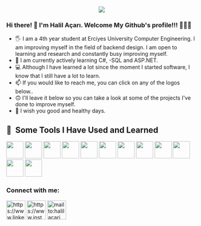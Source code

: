 <h1 align="center">
  <a href="https://git.io/typing-svg">
    <img src="https://readme-typing-svg.herokuapp.com/?lines=WELCOME!+👋;This+is+Halil+AÇARI+'s+Profile....;&center=true&size=45">
  </a>
</h1>




### Hi there! 👋 I'm Halil Açarı. Welcome My Github's profile!!! 🤩🤩🤩

- 🖐 I am a 4th year student at Erciyes University Computer Engineering.
   I am improving myself in the field of backend design. I am open to learning and research and constantly busy improving myself.
- 🔭 I am currently actively learning C#, -SQL and ASP.NET.
- 💻 Although I have learned a lot since the moment I started software, I know that I still have a lot to learn.
- 📫 If you would like to reach me, you can click on any of the logos below..
- 🙃 I'll leave it below so you can take a look at some of the projects I've done to improve myself.
- 🎈  I wish you good and healthy days.


<h2> 🚀 &nbsp;Some Tools I Have Used and Learned</h2>
<p align="left">
<img src="https://cdn.jsdelivr.net/gh/devicons/devicon/icons/csharp/csharp-original.svg" width="45" height="45"/>
<img src="https://cdn.jsdelivr.net/gh/devicons/devicon/icons/github/github-original-wordmark.svg" width="45" height="45"/>
<img src="https://cdn.jsdelivr.net/gh/devicons/devicon/icons/git/git-original-wordmark.svg" width="45" height="45"/>
<img src="https://cdn.jsdelivr.net/gh/devicons/devicon/icons/html5/html5-original-wordmark.svg" width="45" height="45"/>
<img src="https://cdn.jsdelivr.net/gh/devicons/devicon/icons/css3/css3-original-wordmark.svg" width="45" height="45"/>
<img src="https://cdn.jsdelivr.net/gh/devicons/devicon/icons/javascript/javascript-original.svg" width="45" height="45"/>
<img src="https://cdn.jsdelivr.net/gh/devicons/devicon/icons/intellij/intellij-original-wordmark.svg" width="45" height="45"/>
<img src="https://cdn.jsdelivr.net/gh/devicons/devicon/icons/java/java-original-wordmark.svg" width="45" height="45"/>
<img src="https://cdn.jsdelivr.net/gh/devicons/devicon/icons/python/python-original-wordmark.svg" width="45" height="45"/>
<img src="https://cdn.jsdelivr.net/gh/devicons/devicon/icons/vscode/vscode-original-wordmark.svg" width="45" height="45"/>
<img src="https://cdn.jsdelivr.net/gh/devicons/devicon/icons/visualstudio/visualstudio-plain-wordmark.svg" width="45" height="45"/>
<img src="https://cdn.jsdelivr.net/gh/devicons/devicon/icons/mysql/mysql-original-wordmark.svg" width="45" height="45"/>

<h3 align="left">Connect with me:</h3>
<p align="left">
<a href="https://www.linkedin.com/in/halilacari/" target="blank"><img align="center" src="https://cdn.jsdelivr.net/gh/devicons/devicon/icons/linkedin/linkedin-original.svg" alt="https://www.linkedin.com/in/halilacari/" height="50" width="50" /></a>
<a href="https://www.instagram.com/halil.acari/" target="blank"><img align="center" src="https://github.com/gauravghongde/social-icons/blob/master/SVG/Color/Instagram.svg" alt="https://www.instagram.com/halil.acari/" height="50" width="50" /></a>
<a href="mailto:halilacari@outlook.com" target="blank"><img align="center" src="https://github.com/gauravghongde/social-icons/blob/master/SVG/Color/Outlook.svg" alt="mailto:halilacari@outlook.com" height="50" width="50" /></a>
 

   
</p>
